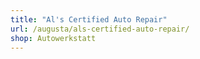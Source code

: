 ```yaml
---
title: "Al's Certified Auto Repair"
url: /augusta/als-certified-auto-repair/
shop: Autowerkstatt
---
```

